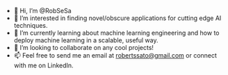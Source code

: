 - 👋 Hi, I’m @RobSeSa
- 👀 I’m interested in finding novel/obscure applications for cutting edge AI techniques.
- 🌱 I’m currently learning about machine learning engineering and how to deploy machine learning in a scalable, useful way.
- 💞️ I’m looking to collaborate on any cool projects!
- 📫 Feel free to send me an email at robertssato@gmail.com or connect with me on LinkedIn.

<!---
RobSeSa/RobSeSa is a ✨ special ✨ repository because its `README.md` (this file) appears on your GitHub profile.
You can click the Preview link to take a look at your changes.
--->
